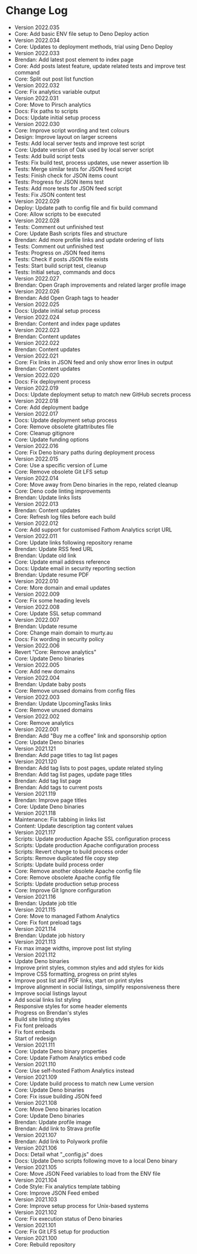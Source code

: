 # Change Log

- Version 2022.035
- Core: Add basic ENV file setup to Deno Deploy action
- Version 2022.034
- Core: Updates to deployment methods, trial using Deno Deploy
- Version 2022.033
- Brendan: Add latest post element to index page
- Core: Add posts latest feature, update related tests and improve test command
- Core: Split out post list function
- Version 2022.032
- Core: Fix analytics variable output
- Version 2022.031
- Core: Move to Pirsch analytics
- Docs: Fix paths to scripts
- Docs: Update initial setup process
- Version 2022.030
- Core: Improve script wording and text colours
- Design: Improve layout on larger screens
- Tests: Add local server tests and improve test script
- Core: Update version of Oak used by local server script
- Tests: Add build script tests
- Tests: Fix build test, process updates, use newer assertion lib
- Tests: Merge similar tests for JSON feed script
- Tests: Finish check for JSON items count
- Tests: Progress for JSON items test
- Tests: Add more tests for JSON feed script
- Tests: Fix JSON content test
- Version 2022.029
- Deploy: Update path to config file and fix build command
- Core: Allow scripts to be executed
- Version 2022.028
- Tests: Comment out unfinished test
- Core: Update Bash scripts files and structure
- Brendan: Add more profile links and update ordering of lists
- Tests: Comment out unfinished test
- Tests: Progress on JSON feed items
- Tests: Check if posts JSON file exists
- Tests: Start build script test, cleanup
- Tests: Initial setup, commands and docs
- Version 2022.027
- Brendan: Open Graph improvements and related larger profile image
- Version 2022.026
- Brendan: Add Open Graph tags to header
- Version 2022.025
- Docs: Update initial setup process
- Version 2022.024
- Brendan: Content and index page updates
- Version 2022.023
- Brendan: Content updates
- Version 2022.022
- Brendan: Content updates
- Version 2022.021
- Core: Fix links in JSON feed and only show error lines in output
- Brendan: Content updates
- Version 2022.020
- Docs: Fix deployment process
- Version 2022.019
- Docs: Update deployment setup to match new GitHub secrets process
- Version 2022.018
- Core: Add deployment badge
- Version 2022.017
- Docs: Update deployment setup process
- Core: Remove obsolete gitattributes file
- Core: Cleanup gitignore
- Core: Update funding options
- Version 2022.016
- Core: Fix Deno binary paths during deployment process
- Version 2022.015
- Core: Use a specific version of Lume
- Core: Remove obsolete Git LFS setup
- Version 2022.014
- Core: Move away from Deno binaries in the repo, related cleanup
- Core: Deno code linting improvements
- Brendan: Update links lists
- Version 2022.013
- Brendan: Content updates
- Core: Refresh log files before each build
- Version 2022.012
- Core: Add support for customised Fathom Analytics script URL
- Version 2022.011
- Core: Update links following repository rename
- Brendan: Update RSS feed URL
- Brendan: Update old link
- Core: Update email address reference
- Docs: Update email in security reporting section
- Brendan: Update resume PDF
- Version 2022.010
- Core: More domain and email updates
- Version 2022.009
- Core: Fix some heading levels
- Version 2022.008
- Core: Update SSL setup command
- Version 2022.007
- Brendan: Update resume
- Core: Change main domain to murty.au
- Docs: Fix wording in security policy
- Version 2022.006
- Revert "Core: Remove analytics"
- Core: Update Deno binaries
- Version 2022.005
- Core: Add new domains
- Version 2022.004
- Brendan: Update baby posts
- Core: Remove unused domains from config files
- Version 2022.003
- Brendan: Update UpcomingTasks links
- Core: Remove unused domains
- Version 2022.002
- Core: Remove analytics
- Version 2022.001
- Brendan: Add "Buy me a coffee" link and sponsorship option
- Core: Update Deno binaries
- Version 2021.121
- Brendan: Add page titles to tag list pages
- Version 2021.120
- Brendan: Add tag lists to post pages, update related styling
- Brendan: Add tag list pages, update page titles
- Brendan: Add tag list page
- Brendan: Add tags to current posts
- Version 2021.119
- Brendan: Improve page titles
- Core: Update Deno binaries
- Version 2021.118
- Maintenance: Fix tabbing in links list
- Content: Update description tag content values
- Version 2021.117
- Scripts: Update production Apache SSL configuration process
- Scripts: Update production Apache configuration process
- Scripts: Revert change to build process order
- Scripts: Remove duplicated file copy step
- Scripts: Update build process order
- Core: Remove another obsolete Apache config file
- Core: Remove obsolete Apache config file
- Scripts: Update production setup process
- Core: Improve Git Ignore configuration
- Version 2021.116
- Brendan: Update job title
- Version 2021.115
- Core: Move to managed Fathom Analytics
- Core: Fix font preload tags
- Version 2021.114
- Brendan: Update job history
- Version 2021.113
- Fix max image widths, improve post list styling
- Version 2021.112
- Update Deno binaries
- Improve print styles, common styles and add styles for kids
- Improve CSS formatting, progress on print styles
- Improve post list and PDF links, start on print styles
- Improve alignment in social listings, simplify responsiveness there
- Improve social listings layout
- Add social links list styling
- Responsive styles for some header elements
- Progress on Brendan's styles
- Build site listing styles
- Fix font preloads
- Fix font embeds
- Start of redesign
- Version 2021.111
- Core: Update Deno binary properties
- Core: Update Fathom Analytics embed code
- Version 2021.110
- Core: Use self-hosted Fathom Analytics instead
- Version 2021.109
- Core: Update build process to match new Lume version
- Core: Update Deno binaries
- Core: Fix issue building JSON feed
- Version 2021.108
- Core: Move Deno binaries location
- Core: Update Deno binaries
- Brendan: Update profile image
- Brendan: Add link to Strava profile
- Version 2021.107
- Brendan: Add link to Polywork profile
- Version 2021.106
- Docs: Detail what "_config.js" does
- Docs: Update Deno scripts following move to a local Deno binary
- Version 2021.105
- Core: Move JSON Feed variables to load from the ENV file
- Version 2021.104
- Code Style: Fix analytics template tabbing
- Core: Improve JSON Feed embed
- Version 2021.103
- Core: Improve setup process for Unix-based systems
- Version 2021.102
- Core: Fix execution status of Deno binaries
- Version 2021.101
- Core: Fix Git LFS setup for production
- Version 2021.100
- Core: Rebuild repository
